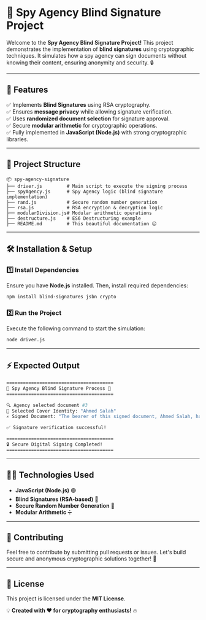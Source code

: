 # 🚀 Spy Agency Blind Signature Project

Welcome to the **Spy Agency Blind Signature Project!** This project demonstrates the implementation of **blind signatures** using cryptographic techniques. It simulates how a spy agency can sign documents without knowing their content, ensuring anonymity and security. 🔒

---

## 📌 Features

✅ Implements **Blind Signatures** using RSA cryptography.  
✅ Ensures **message privacy** while allowing signature verification.  
✅ Uses **randomized document selection** for signature approval.  
✅ Secure **modular arithmetic** for cryptographic operations.  
✅ Fully implemented in **JavaScript (Node.js)** with strong cryptographic libraries.

---

## 📂 Project Structure

```
📦 spy-agency-signature
├── driver.js         # Main script to execute the signing process
├── spyAgency.js      # Spy Agency logic (blind signature implementation)
├── rand.js           # Secure random number generation
├── rsa.js            # RSA encryption & decryption logic
├── modularDivision.js# Modular arithmetic operations
├── destructure.js    # ES6 Destructuring example
├── README.md         # This beautiful documentation 😉
```

---

## 🛠️ Installation & Setup

### 1️⃣ Install Dependencies

Ensure you have **Node.js** installed. Then, install required dependencies:

```bash
npm install blind-signatures jsbn crypto
```

### 2️⃣ Run the Project

Execute the following command to start the simulation:

```bash
node driver.js
```

---

## ⚡ Expected Output

```bash
=======================================
🚀 Spy Agency Blind Signature Process 🚀
=======================================

🔍 Agency selected document #3
📜 Selected Cover Identity: "Ahmed Salah"
✍️ Signed Document: "The bearer of this signed document, Ahmed Salah, has full diplomatic immunity."

✅ Signature verification successful!

=======================================
🔒 Secure Digital Signing Completed!
=======================================
```

---

## 👨‍💻 Technologies Used

- **JavaScript (Node.js)** 🟢
- **Blind Signatures (RSA-based)** 🔐
- **Secure Random Number Generation** 🎲
- **Modular Arithmetic** ➗

---

## 🤝 Contributing

Feel free to contribute by submitting pull requests or issues. Let's build secure and anonymous cryptographic solutions together! 🚀

---

## 📜 License

This project is licensed under the **MIT License**.

💡 **Created with ❤️ for cryptography enthusiasts!** 🔥
